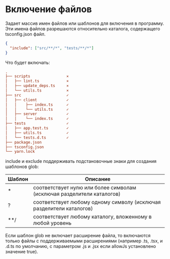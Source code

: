 Включение файлов
================


Задает массив имен файлов или шаблонов для включения в программу. 
Эти имена файлов разрешаются относительно каталога, содержащего tsconfig.json файл.

```json
{
  "include": ["src/**/*", "tests/**/*"]
}
```

Что будет включать:

```ini
.
├── scripts                ⨯
│   ├── lint.ts            ⨯
│   ├── update_deps.ts     ⨯
│   └── utils.ts           ⨯
├── src                    ✓
│   ├── client             ✓
│   │    ├── index.ts      ✓
│   │    └── utils.ts      ✓
│   ├── server             ✓
│   │    └── index.ts      ✓
├── tests                  ✓
│   ├── app.test.ts        ✓
│   ├── utils.ts           ✓
│   └── tests.d.ts         ✓
├── package.json
├── tsconfig.json
└── yarn.lock
```

include и exclude поддерживать подстановочные знаки для создания шаблонов glob:

| Шаблон | Описание |
| ---- | ---- |
| \* | соответствует нулю или более символам (исключая разделители каталогов) |
| ? | соответствует любому одному символу (исключая разделители каталогов) | 
| **/ | соответствует любому каталогу, вложенному в любой уровень | 



Если шаблон glob не включает расширение файла, то включаются только файлы 
с поддерживаемыми расширениями (например .ts, .tsx, и .d.ts по умолчанию, 
с параметром .js и .jsx если allowJs установлено значение true).